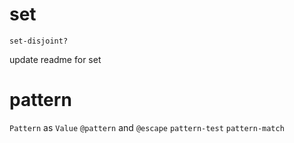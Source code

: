 # set

`set-disjoint?`

update readme for set

# pattern

`Pattern` as `Value`
`@pattern` and `@escape`
`pattern-test`
`pattern-match`
